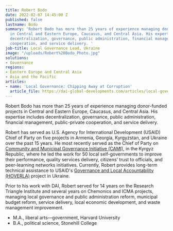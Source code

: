 ```yaml
---
title: Robert Bodo
date: 2022-02-07 14:45:00 Z
published: false
lastname: Bodo
summary: 'Robert Bodo has more than 25 years of experience managing donor-funded projects
  in Central and Eastern Europe, Caucasus, and Central Asia. His expertise includes
  decentralization, governance, public administration, financial management, public-private
  cooperation, and service delivery. '
job-title: Local Governance Lead, Ukraine
image: "/uploads/Robert%20Bodo_Photo.jpg"
solutions:
- Governance
regions:
- Eastern Europe and Central Asia
- Asia and the Pacific
articles:
- name: 'Local Governance: Chipping Away at Corruption'
  article_file: https://dai-global-developments.com/articles/local-governance-chipping-away-at-corruption
---
```


Robert Bodo has more than 25 years of experience managing donor-funded projects in Central and Eastern Europe, Caucasus, and Central Asia. His expertise includes decentralization, governance, public administration, financial management, public-private cooperation, and service delivery. 

Robert has served as U.S. Agency for International Development (USAID) Chief of Party on five projects in Armenia, Georgia, Kyrgyzstan, and Ukraine over the past 15 years. He most recently served as the Chief of Party on [Community and Municipal Governance Initiative (CAMI)](https://www.dai.com/our-work/projects/kyrgyzstan-community-and-municipal-governance-initiative-cami), in the Kyrgyz Republic, where he led the work for 50 local self-governments to improve their performance, quality services delivery, citizens’ trust to officials, and peer-learning networks initiatives. Currently, Robert provides long-term technical assistance to USAID's [Governance and Local Accountability (HOVERLA)](https://www.dai.com/our-work/projects/ukraine-governance-and-local-accountability-hoverla) project in Ukraine.

Prior to his work with DAI, Robert served for 14 years on the Research Triangle Institute and several years on Chemonics and ICMA projects, managing local governance and public administration reform, municipal budget reform, service delivery, local economic development, and waste management improvement.

* M.A., liberal arts—government, Harvard University 
* B.A., political science, Stonehill College